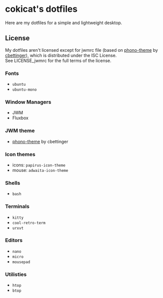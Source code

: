 # cokicat's dotfiles

Here are my dotfiles for a simple and lightweight desktop.

## License
My dotfiles aren't licensed except for jwmrc file (based on [phono-theme](https://github.com/cbettinger/phono-theme) by [cbettinger](https://github.com/cbettinger/)), which is distributed under the ISC License.  
See LICENSE_jwmrc for the full terms of the license.

### Fonts
- `ubuntu`
- `ubuntu-mono`

### Window Managers
- JWM
- Fluxbox

### JWM theme
- [phono-theme](https://github.com/cbettinger/phono-theme) by cbettinger

### Icon themes
- icons: `papirus-icon-theme`
- mouse: `adwaita-icon-theme`

### Shells
- `bash`

### Terminals
- `kitty`
- `cool-retro-term`
- `urxvt`

### Editors
- `nano`
- `micro`
- `mousepad`

### Utilisties
- `htop`
- `btop`
